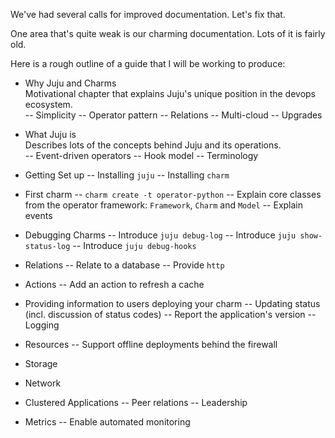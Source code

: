 We've had several calls for improved documentation. Let's fix that.

One area that's quite weak is our charming documentation. Lots of it is fairly old.

Here is a rough outline of a guide that I will be working to produce:

- Why Juju and Charms<br>Motivational chapter that explains Juju's unique position in the devops ecosystem.<br>
-- Simplicity
-- Operator pattern
-- Relations
-- Multi-cloud
-- Upgrades

- What Juju is<br>Describes lots of the concepts behind Juju and its operations.<br>
-- Event-driven operators
-- Hook model
-- Terminology

- Getting Set up
-- Installing `juju`
-- Installing `charm`

- First charm
-- `charm create -t operator-python`
-- Explain core classes from the operator framework: `Framework`, `Charm` and `Model`
-- Explain events

- Debugging Charms
-- Introduce `juju debug-log`
-- Introduce `juju show-status-log`
-- Introduce `juju debug-hooks` 

- Relations
-- Relate to a database
-- Provide `http`

- Actions
-- Add an action to refresh a cache

- Providing information to users deploying your charm
-- Updating status (incl. discussion of status codes)
-- Report the application's version
-- Logging

- Resources
-- Support offline deployments behind the firewall

- Storage

- Network

- Clustered Applications
-- Peer relations
-- Leadership

- Metrics
-- Enable automated monitoring
